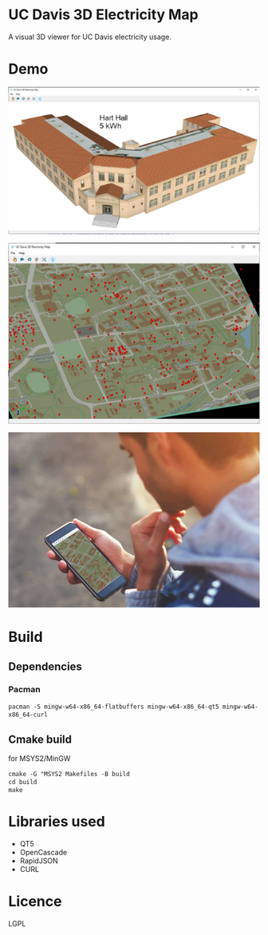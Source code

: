 # UC Davis 3D Electricity Map
A visual 3D viewer for UC Davis electricity usage.

# Demo
![demo_photo-1](https://github.com/bradosia/ucdavis-3D-analyzer/blob/master/share/screen-shot-hart-hall.jpg?raw=true)

![demo_photo-2](https://github.com/bradosia/ucdavis-3D-analyzer/blob/master/share/screen-shot-main.jpg?raw=true)

![demo_photo-3](https://github.com/bradosia/ucdavis-3D-analyzer/blob/master/share/screen-shot-phone-app.jpg?raw=true)


# Build

## Dependencies

### Pacman 
```shell
pacman -S mingw-w64-x86_64-flatbuffers mingw-w64-x86_64-qt5 mingw-w64-x86_64-curl
```

## Cmake build
for MSYS2/MinGW
```shell
cmake -G "MSYS2 Makefiles -B build
cd build
make
```

# Libraries used
* QT5
* OpenCascade
* RapidJSON
* CURL

# Licence 
LGPL

